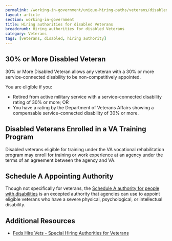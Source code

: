 ```yaml
---
permalink: /working-in-government/unique-hiring-paths/veterans/disabled/
layout: article
section: working-in-government
title: Hiring authorities for disabled Veterans
breadcrumb: Hiring authorities for disabled Veterans
category: Veterans
tags: [veterans, disabled, hiring authority]
---
```


## 30% or More Disabled Veteran

30% or More Disabled Veteran allows any veteran with a 30% or more service-connected disability to be non-competitively appointed.

You are eligible if you:

* Retired from active military service with a service-connected disability rating of 30% or more; OR
* You have a rating by the Department of Veterans Affairs showing a compensable service-connected disability of 30% or more.

## Disabled Veterans Enrolled in a VA Training Program

Disabled veterans eligible for training under the VA vocational rehabilitation program may enroll for training or work experience at an agency under the terms of an agreement between the agency and VA.

## Schedule A Appointing Authority

Though not specifically for veterans, the [Schedule A authority for people with disabilities](../../individuals-with-disabilities/) is an excepted authority that agencies can use to appoint eligible veterans who have a severe physical, psychological, or intellectual disability.

## Additional Resources

* [Feds Hire Vets - Special Hiring Authorities for Veterans](https://fedshirevets.gov/job/shav/index.aspx)
